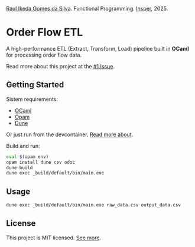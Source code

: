 [Raul Ikeda Gomes da Silva](http://lattes.cnpq.br/5935139039430914). Functional Programming. [Insper](https://github.com/Insper), 2025.

# Order Flow ETL

A high-performance ETL (Extract, Transform, Load) pipeline built in **OCaml** for processing order flow data.

Read more about this project at the [#1 Issue](https://github.com/FelixLuciano/order-flow-etl/issues/1).

## Getting Started

Sistem requirements:
- [OCaml](https://ocaml.org)
- [Opam](https://opam.ocaml.org)
- [Dune](https://dune.build)

Or just run from the devcontainer. [Read more about](https://code.visualstudio.com/docs/devcontainers/containers).

Build and run:
```sh
eval $(opam env)
opam install dune csv odoc
dune build
dune exec _build/default/bin/main.exe
```

## Usage
```sh
dune exec _build/default/bin/main.exe raw_data.csv output_data.csv
```

## License

This project is MIT licensed. [See more](LICENSE).
